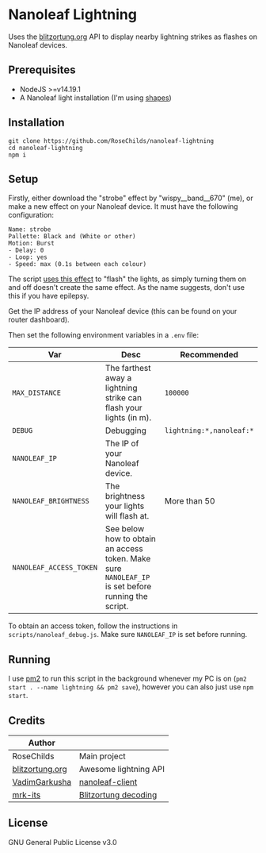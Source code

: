 
# Nanoleaf Lightning

Uses the [blitzortung.org](https://blitzortung.org) API to display nearby lightning strikes as flashes on Nanoleaf devices.

## Prerequisites

- NodeJS >=v14.19.1
- A Nanoleaf light installation (I'm using [shapes](https://nanoleaf.me/en-GB/products/nanoleaf-shapes/))

## Installation
```
git clone https://github.com/RoseChilds/nanoleaf-lightning
cd nanoleaf-lightning
npm i
```

## Setup
Firstly, either download the "strobe" effect by "wispy__band__670" (me), or make a new effect on your Nanoleaf device. It must have the following configuration:
```
Name: strobe
Pallette: Black and (White or other)
Motion: Burst
- Delay: 0
- Loop: yes
- Speed: max (0.1s between each colour)
```
The script [uses this effect](https://github.com/RoseChilds/nanoleaf-lightning/blob/master/classes/Nanoleaf.js#L43-L65) to "flash" the lights, as simply turning them on and off doesn't create the same effect. As the name suggests, don't use this if you have epilepsy.

Get the IP address of your Nanoleaf device (this can be found on your router dashboard).

Then set the following environment variables in a `.env` file:

|Var|Desc|Recommended|
|--|--|--|
|`MAX_DISTANCE`|The farthest away a lightning strike can flash your lights (in m).|`100000`|
|`DEBUG`|Debugging|`lightning:*,nanoleaf:*`
|`NANOLEAF_IP`|The IP of your Nanoleaf device.|
|`NANOLEAF_BRIGHTNESS`|The brightness your lights will flash at.|More than 50
|`NANOLEAF_ACCESS_TOKEN`|See below how to obtain an access token. Make sure `NANOLEAF_IP` is set before running the script.

To obtain an access token, follow the instructions in `scripts/nanoleaf_debug.js`. Make sure `NANOLEAF_IP` is set before running.

## Running
I use [pm2](https://pm2.keymetrics.io/) to run this script in the background whenever my PC is on (`pm2 start . --name lightning && pm2 save`), however you can also just use `npm start`.

## Credits
|Author||
|--|--|
|RoseChilds|Main project|
|[blitzortung.org](https://blitzortung.org)|Awesome lightning API|
|[VadimGarkusha](https://github.com/VadimGarkusha)|[nanoleaf-client](https://github.com/VadimGarkusha/nanoleaf-client)|
|[mrk-its](https://github.com/mrk-its)|[Blitzortung decoding](https://github.com/mrk-its/homeassistant-blitzortung/blob/master/ws_client/ws_client/client.py#L20-L34)

## License
GNU General Public License v3.0
